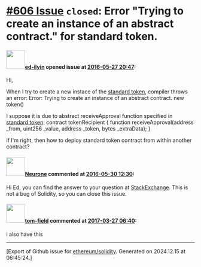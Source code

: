 # [\#606 Issue](https://github.com/ethereum/solidity/issues/606) `closed`: Error "Trying to create an instance of an abstract contract." for standard token.

#### <img src="https://avatars.githubusercontent.com/u/5064271?u=87fccf83a43190a6d9b4a076188b7623429019bf&v=4" width="50">[ed-ilyin](https://github.com/ed-ilyin) opened issue at [2016-05-27 20:47](https://github.com/ethereum/solidity/issues/606):

Hi,

When I try to create a new instace of the [standard token](https://ethereum.org/token), compiler throws an error:
Error: Trying to create an instance of an abstract contract.         new token()

I suppose it is due to abstract receiveApproval function specified in [standard token](https://ethereum.org/token):
contract tokenRecipient { function receiveApproval(address _from, uint256 _value, address _token, bytes _extraData); }

if I'm right, then how to deploy standard token contract from within another contract?


#### <img src="https://avatars.githubusercontent.com/u/562943?u=b4cc49611f48d53c88c6d64b72b1c7952150517f&v=4" width="50">[Neurone](https://github.com/Neurone) commented at [2016-05-30 12:30](https://github.com/ethereum/solidity/issues/606#issuecomment-222482263):

Hi Ed, you can find the answer to your question at [StackExchange](http://ethereum.stackexchange.com/questions/4360/error-trying-to-create-an-instance-of-an-abstract-contract-for-standard-token/4377). This is not a bug of Solidity, so you can close this issue.

#### <img src="https://avatars.githubusercontent.com/u/17646297?u=061148190934a8c493b0d44ce6a5515359b2760a&v=4" width="50">[tom-field](https://github.com/tom-field) commented at [2017-03-27 06:40](https://github.com/ethereum/solidity/issues/606#issuecomment-289366687):

i also have this


-------------------------------------------------------------------------------



[Export of Github issue for [ethereum/solidity](https://github.com/ethereum/solidity). Generated on 2024.12.15 at 06:45:24.]
